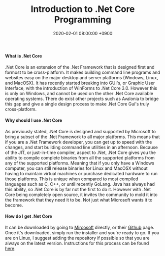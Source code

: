 ﻿---
title: Introduction to .Net Core Programming
date: 2020-02-01 08:00:00 +0900
categories: [ c# ]
tags: [  ]
---

#### What is .Net Core
.Net Core is an extension of the .Net Framework that is designed first and formost to be cross-platform.  It makes building command line programs and websites easy on the major desktop and server platforms (Windows, Linux, and MacOSX).  It has recently started breaking into GUI\'s, or Graphic User Interface, with the introduction of WinForms to .Net Core 3.0.  However this is only on Windows, and cannot be used on the other .Net Core available operating systems.  There do exist other projects such as Avalonia to bridge this gap and give a single design process to make .Net Core Gui\'s truly cross-platform.

#### Why should I use .Net Core
As previously stated, .Net Core is designed and supported by Microsoft to bring a subset of the .Net Framework to all major platforms.  This means that if you are a .Net Framework developer, you can get up to speed with the changes, and start building command line utilities in an afternoon.  Because of the JIT, or just-in-time compiler, aspect to .Net, .Net Core gives you the ability to compile complete binaries from all the supported platforms from any of the supported platforms.  Meaning that if you only have a Windows computer, you can still release binaries for Linux and MacOSX without having to maintain virtual machines or purchase dedicated hardware to run those platforms.  This is unique when compared to most compiled languages such as C, C++, or until recently GoLang.  Java has always had this ability, so .Net Core is by far not the first to do it.  However with .Net Core being completely open source, it invites the community to mold it into the framework that they need it to be.  Not just what Microsoft wants it to become.

#### How do I get .Net Core
It can be downloaded by going to [Mircosoft](https://dotnet.microsoft.com/download/dotnet-core) directly, or their [Github](https://github.com/dotnet/core) page.  Once it\'s downloaded, simply run the installer and you\'re ready to go.  If you are on Linux, I suggest adding the repository if possible so that you are always on the latest version.  Instructions for this process can be found [here](https://docs.microsoft.com/en-us/dotnet/core/install/linux-package-manager-ubuntu-1904).


